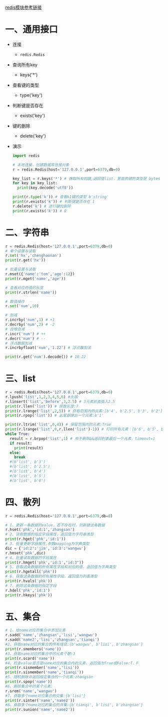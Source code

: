 [redis模块参考链接](https://blog.csdn.net/u010525694/article/details/82848692?ops_request_misc=%257B%2522request%255Fid%2522%253A%2522165468102716782391847138%2522%252C%2522scm%2522%253A%252220140713.130102334..%2522%257D&request_id=165468102716782391847138&biz_id=0&utm_medium=distribute.pc_search_result.none-task-blog-2~all~sobaiduend~default-2-82848692-null-null.142^v11^pc_search_result_control_group,157^v13^control&utm_term=python+redis+%E6%A8%A1%E5%9D%97&spm=1018.2226.3001.4187)

# 一、通用接口

- 连接

  - `redis.Redis`

- 查询所有key

  - keys('*')

- 查看键的类型

  - type('key')

- 判断键是否存在

  - exists('key')

- 键的删除

  - delete('key')

- 演示

  ```python
  import redis
  
  # 本地连接，创建数据库连接对象
  r = redis.Redis(host='127.0.0.1',port=6379,db=0)
  
  key_list = r.keys('*') # 获取所有的键,返回值list，里面的键的类型是 bytes
  for key in key_list:
    print(key.decode('utf8'))
  
  print(r.type('k')) # 查看k1键的类型 b'string'
  print(r.exists('k')) # 判断键是否存在 1
  r.delete('k') # 进行键的删除
  print(r.exists('k')) # 0
  ```

# 二、字符串

```python
r = redis.Redis(host='127.0.0.1',port=6379,db=0)
# 单个设置与读取
r.set('hx','chenghaonan')
print(r.get('hx'))

# 批量设置与读取
r.mset({'name':'tom','age':12})
print(r.mget('name','age'))

# 查看对应的值的长度
print(r.strlen('name'))

# 数值操作
r.set('num',10)

# 加减
r.incrby('num',1) # +1
r.decrby('num',2) # -2
# 自增自减
r.incr('num') # ++
r.decr('num') # --
# 浮点数据加减
r.incrbyfloat('num','1.22') # 浮点数加法

print(r.get('num').decode()) # 10.22

```

# 三、list

```python
r = redis.Redis(host='127.0.0.1',port=6379,db=0)
r.lpush('list',1,2,3,4,5,6) #头插
r.linsert('list','before',3,2.5) # 3元素前面插入2.5
print(r.llen('list')) # 获取长度:7
print(r.lrange('list',2,5)) # 获取范围内的元素:[b'4', b'2.5', b'3', b'2']
print(r.rpop('list')) # 从尾部弹出一个元素:b'1'

print(r.ltrim('list',0,4)) # 保留范围内的元素:True
print(r.lrange('list',0,r.llen('list')-1)) # 打印所有元素：[b'6', b'5', b'4', b'2.5', b'3']
while True:
  result = r.brpop('list',1) # 用于删除&&返回列表最后一个元素，timeout=1
  if result:
    print(result)
  else:
    break
  #(b'list', b'3')
  #(b'list', b'2.5')
  #(b'list', b'4')
  #(b'list', b'5')
  #(b'list', b'6')
```

# 四、散列

```python
r = redis.Redis(host='127.0.0.1',port=6379,db=0)

# 1、更新一条数据的value，若不存在时，则新建这条数据
r.hset('phk','id:1','zhangsan')
# 2、读取数据的指定字段属性，返回值为字符串类型
print(r.hget('phk','id:1'))
# 3、批量更新字段属性,参数mapping为字典类型
dic = {'id:2':'jim','id:3':'wangwu'}
r.hmset('phk',dic)
# 4、批量读取数据的字段属性
print(r.hmget('phk','id:1',"id:3"))
# 5、获取这条数据的所有属性字段和对应的值，返回值为字典类型
print(r.hgetall('phk'))
# 6、获取这条数据的所有属性字段，返回值为列表类型
print(r.hvals('phk'))
# 7、删除这条数据的指定字段
r.hdel('phk','id:1')
print(r.hkeys('phk'))
```

# 五、集合

```python
# 1、给name对应的集合中添加元素
r.sadd('name','zhangsan','lisi','wangwu')
r.sadd('name2','lisi','zhangsan','tianqi')
#2、获取name对应的集合的所有成员:{b'wangwu', b'lisi', b'zhangsan'}
print(r.smembers('name'))
#3、获取name对应的集合中的元素个数:3
print(r.scard('name'))
#4、检查value是否是name对应的集合内的元素，返回值为True或False:T、F
print(r.sismember('name','lisi'))
print(r.sismember('name','tianqi'))
#5、随机删除并返回指定集合的一个元素:zhangsan
print(r.spop('name'))
#6、删除集合中的某个元素:
r.srem('name','wangwu') 
#7、获取多个name对应集合的交集:{b'lisi'}
print(r.sinter('name','name2'))
#8、获取多个name对应的集合的并集:{b'tianqi', b'lisi', b'zhangsan'}
print(r.sunion('name','name2'))
```

